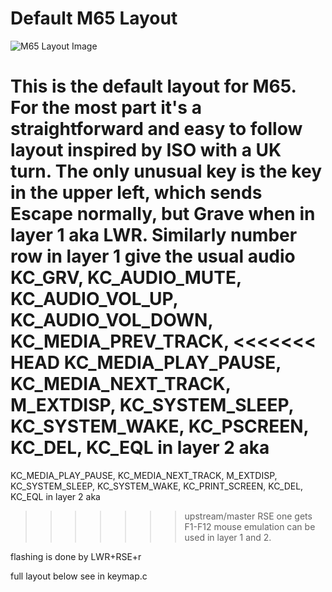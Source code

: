 # Default M65 Layout

![M65 Layout Image](https://i.imgur.com/KZFnAU5h.png)

This is the default layout for M65. For the most part it's a straightforward and easy to follow layout inspired by ISO with a UK
turn.  The only unusual key is the key in the upper left, which sends Escape normally, but Grave when in layer 1 aka LWR.  Similarly
number row in layer 1 give the usual audio KC_GRV, KC_AUDIO_MUTE,  KC_AUDIO_VOL_UP,  KC_AUDIO_VOL_DOWN,   KC_MEDIA_PREV_TRACK,
<<<<<<< HEAD
KC_MEDIA_PLAY_PAUSE,  KC_MEDIA_NEXT_TRACK, M_EXTDISP,  KC_SYSTEM_SLEEP, KC_SYSTEM_WAKE, KC_PSCREEN, KC_DEL, KC_EQL in layer 2 aka
=======
KC_MEDIA_PLAY_PAUSE,  KC_MEDIA_NEXT_TRACK, M_EXTDISP,  KC_SYSTEM_SLEEP, KC_SYSTEM_WAKE, KC_PRINT_SCREEN, KC_DEL, KC_EQL in layer 2 aka
>>>>>>> upstream/master
RSE one gets F1-F12 mouse emulation can be used in layer 1 and 2.

flashing is done by LWR+RSE+r

full layout below see in keymap.c
